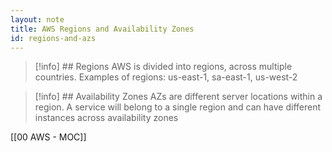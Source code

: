 ```yaml
---
layout: note
title: AWS Regions and Availability Zones
id: regions-and-azs
---
```


> [!info] ## Regions
> AWS is divided into regions, across multiple countries.
> Examples of regions: us-east-1, sa-east-1, us-west-2

> [!info] ## Availability Zones
> AZs are different server locations within a region. A service will belong to a single region and can have different instances across availability zones

[[00 AWS - MOC]]
